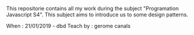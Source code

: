This repositorie contains all my work during the subject "Programation Javascript S4". This subject aims to introduce us to some design patterns.

When : 21/01/2019 - dbd Teach by : gerome canals
